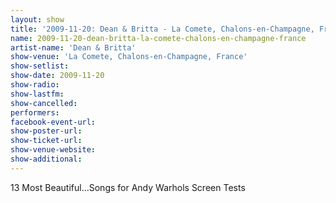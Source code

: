 ```yaml
---
layout: show
title: '2009-11-20: Dean & Britta - La Comete, Chalons-en-Champagne, France'
name: 2009-11-20-dean-britta-la-comete-chalons-en-champagne-france
artist-name: 'Dean & Britta'
show-venue: 'La Comete, Chalons-en-Champagne, France'
show-setlist: 
show-date: 2009-11-20
show-radio: 
show-lastfm: 
show-cancelled: 
performers: 
facebook-event-url: 
show-poster-url: 
show-ticket-url: 
show-venue-website: 
show-additional: 
---
```


13 Most Beautiful...Songs for Andy Warhols Screen Tests